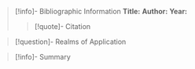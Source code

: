 >[!info]- Bibliographic Information
>**Title:** 
>**Author:** 
>**Year:** 
>>[!quote]- Citation
>>

>[!question]- Realms of Application

>[!info]- Summary

